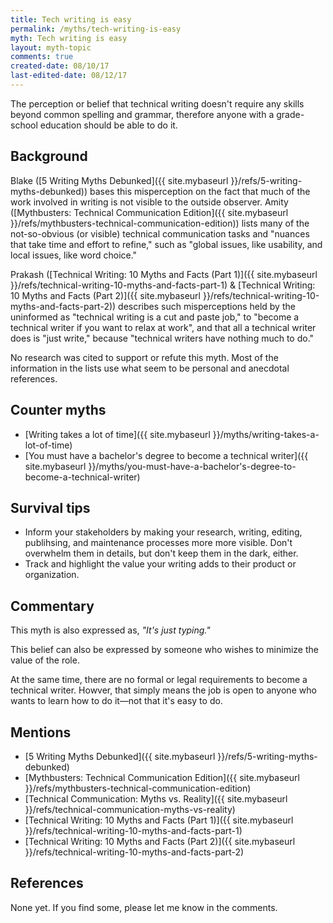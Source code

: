 ```yaml
---
title: Tech writing is easy
permalink: /myths/tech-writing-is-easy
myth: Tech writing is easy
layout: myth-topic
comments: true
created-date: 08/10/17
last-edited-date: 08/12/17
---
```


The perception or belief that technical writing doesn't require any skills beyond common spelling and grammar, therefore anyone with a grade-school education should be able to do it. 

## Background

Blake ([5 Writing Myths Debunked]({{ site.mybaseurl }}/refs/5-writing-myths-debunked)) bases this misperception on the fact that much of the work involved in writing is not visible to the outside observer. Amity ([Mythbusters: Technical Communication Edition]({{ site.mybaseurl }}/refs/mythbusters-technical-communication-edition)) lists many of the not-so-obvious (or visible) technical communication tasks and "nuances that take time and effort to refine," such as "global issues, like usability, and local issues, like word choice."

Prakash ([Technical Writing: 10 Myths and Facts (Part 1)]({{ site.mybaseurl }}/refs/technical-writing-10-myths-and-facts-part-1) & [Technical Writing: 10 Myths and Facts (Part 2)]({{ site.mybaseurl }}/refs/technical-writing-10-myths-and-facts-part-2)) describes such misperceptions held by the uninformed as "technical writing is a cut and paste job," to "become a technical writer if you want to relax at work", and that all a technical writer does is "just write," because "technical writers have nothing much to do."

No research was cited to support or refute this myth. Most of the information in the lists use what seem to be personal and anecdotal references.

## Counter myths

* [Writing takes a lot of time]({{ site.mybaseurl }}/myths/writing-takes-a-lot-of-time)
* [You must have a bachelor's degree to become a technical writer]({{ site.mybaseurl }}/myths/you-must-have-a-bachelor's-degree-to-become-a-technical-writer)

## Survival tips

* Inform your stakeholders by making your research, writing, editing, publihsing, and maintenance processes more more visible. Don't overwhelm them in details, but don't keep them in the dark, either. 
* Track and highlight the value your writing adds to their product or organization.

## Commentary

This myth is also expressed as, _"It's just typing."_

This belief can also be expressed by someone who wishes to minimize the value of the role.

At the same time, there are no formal or legal requirements to become a technical writer. Howver, that simply means the job is open to anyone who wants to learn how to do it&mdash;not that it's easy to do.

## Mentions

* [5 Writing Myths Debunked]({{ site.mybaseurl }}/refs/5-writing-myths-debunked)
* [Mythbusters: Technical Communication Edition]({{ site.mybaseurl }}/refs/mythbusters-technical-communication-edition)				
* [Technical Communication: Myths vs. Reality]({{ site.mybaseurl }}/refs/technical-communication-myths-vs-reality)
* [Technical Writing: 10 Myths and Facts (Part 1)]({{ site.mybaseurl }}/refs/technical-writing-10-myths-and-facts-part-1)	
* [Technical Writing: 10 Myths and Facts (Part 2)]({{ site.mybaseurl }}/refs/technical-writing-10-myths-and-facts-part-2)	

## References

None yet. If you find some, please let me know in the comments.

